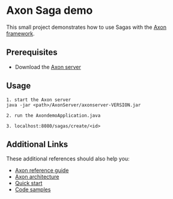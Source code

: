 # Axon Saga demo

This small project demonstrates how to use Sagas with the [Axon framework](https://docs.axoniq.io/reference-guide/).

## Prerequisites
* Download the [Axon server](https://developer.axoniq.io/download)

## Usage

```
1. start the Axon server
java -jar <path>/AxonServer/axonserver-VERSION.jar

2. run the AxondemoApplication.java 

3. localhost:8080/sagas/create/<id>
```

## Additional Links
These additional references should also help you:

* [Axon reference guide](https://docs.axoniq.io/reference-guide/)
* [Axon architecture](https://docs.axoniq.io/reference-guide/architecture-overview)
* [Quick start](https://docs.axoniq.io/reference-guide/getting-started/quick-start)
* [Code samples](https://github.com/AxonIQ/code-samples)
